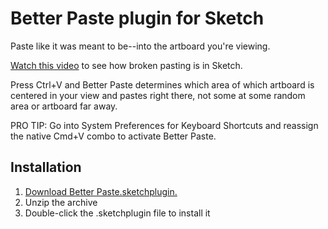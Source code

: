 # Better Paste plugin for Sketch
Paste like it was meant to be--into the artboard you're viewing.

[Watch this video](https://www.youtube.com/watch?v=M8F6gtfnwpc) to see how broken pasting is in Sketch.

Press Ctrl+V and Better Paste determines which area of which artboard 
is centered in your view and pastes right there, not some at some random
area or artboard far away.

PRO TIP: Go into System Preferences for Keyboard Shortcuts and reassign the native Cmd+V combo to activate Better Paste.


## Installation
1. [Download Better Paste.sketchplugin.](https://github.com/kenmoore/sketch-better-paste/archive/master.zip)
2. Unzip the archive
3. Double-click the .sketchplugin file to install it
